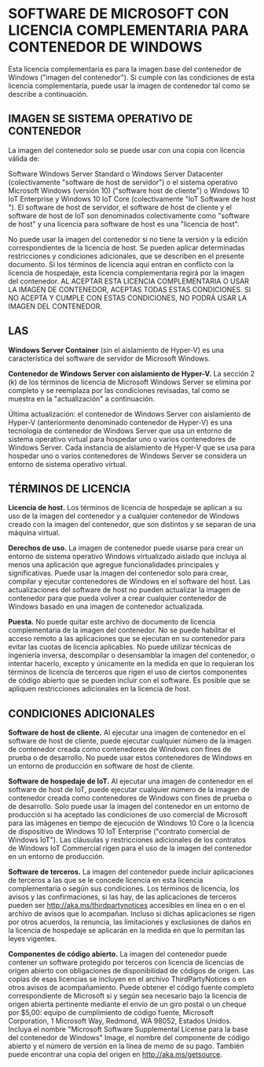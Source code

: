 # <a name="microsoft-software-supplemental-license-for-windows-container-base-image"></a>SOFTWARE DE MICROSOFT CON LICENCIA COMPLEMENTARIA PARA CONTENEDOR DE WINDOWS

Esta licencia complementaria es para la imagen base del contenedor de Windows ("imagen del contenedor"). Si cumple con las condiciones de esta licencia complementaria, puede usar la imagen de contenedor tal como se describe a continuación.

## <a name="container-os-image"></a>IMAGEN SE SISTEMA OPERATIVO DE CONTENEDOR
La imagen del contenedor solo se puede usar con una copia con licencia válida de:

Software Windows Server Standard o Windows Server Datacenter (colectivamente "software de host de servidor") o el sistema operativo Microsoft Windows (versión 10) ("software host de cliente") o Windows 10 IoT Enterprise y Windows 10 IoT Core (colectivamente "IoT Software de host ").
El software de host de servidor, el software de host de cliente y el software de host de IoT son denominados colectivamente como "software de host" y una licencia para software de host es una "licencia de host".

No puede usar la imagen del contenedor si no tiene la versión y la edición correspondientes de la licencia de host. Se pueden aplicar determinadas restricciones y condiciones adicionales, que se describen en el presente documento. Si los términos de licencia aquí entran en conflicto con la licencia de hospedaje, esta licencia complementaria regirá por la imagen del contenedor. AL ACEPTAR ESTA LICENCIA COMPLEMENTARIA O USAR LA IMAGEN DE CONTENEDOR, ACEPTAS TODAS ESTAS CONDICIONES. SI NO ACEPTA Y CUMPLE CON ESTAS CONDICIONES, NO PODRÁ USAR LA IMAGEN DEL CONTENEDOR.

## <a name="definitions"></a>LAS
**Windows Server Container** (sin el aislamiento de Hyper-V) es una característica del software de servidor de Microsoft Windows.

**Contenedor de Windows Server con aislamiento de Hyper-V.** La sección 2 (k) de los términos de licencia de Microsoft Windows Server se elimina por completo y se reemplaza por las condiciones revisadas, tal como se muestra en la "actualización" a continuación.

Última actualización: el contenedor de Windows Server con aislamiento de Hyper-V (anteriormente denominado contenedor de Hyper-V) es una tecnología de contenedor de Windows Server que usa un entorno de sistema operativo virtual para hospedar uno o varios contenedores de Windows Server. Cada instancia de aislamiento de Hyper-V que se usa para hospedar uno o varios contenedores de Windows Server se considera un entorno de sistema operativo virtual.

## <a name="license-terms"></a>TÉRMINOS DE LICENCIA
**Licencia de host.** Los términos de licencia de hospedaje se aplican a su uso de la imagen del contenedor y a cualquier contenedor de Windows creado con la imagen del contenedor, que son distintos y se separan de una máquina virtual.

**Derechos de uso.** La imagen de contenedor puede usarse para crear un entorno de sistema operativo Windows virtualizado aislado que incluya al menos una aplicación que agregue funcionalidades principales y significativas. Puede usar la imagen del contenedor solo para crear, compilar y ejecutar contenedores de Windows en el software del host. Las actualizaciones del software de host no pueden actualizar la imagen de contenedor para que pueda volver a crear cualquier contenedor de Windows basado en una imagen de contenedor actualizada.

**Puesta.** No puede quitar este archivo de documento de licencia complementaria de la imagen del contenedor. No se puede habilitar el acceso remoto a las aplicaciones que se ejecutan en su contenedor para evitar las cuotas de licencia aplicables. No puede utilizar técnicas de ingeniería inversa, descompilar o desensamblar la imagen del contenedor, o intentar hacerlo, excepto y únicamente en la medida en que lo requieran los términos de licencia de terceros que rigen el uso de ciertos componentes de código abierto que se pueden incluir con el software. Es posible que se apliquen restricciones adicionales en la licencia de host.

## <a name="additional-terms"></a>CONDICIONES ADICIONALES
**Software de host de cliente.** Al ejecutar una imagen de contenedor en el software de host de cliente, puede ejecutar cualquier número de la imagen de contenedor creada como contenedores de Windows con fines de prueba o de desarrollo. No puede usar estos contenedores de Windows en un entorno de producción en software de host de cliente.

**Software de hospedaje de IoT.** Al ejecutar una imagen de contenedor en el software de host de IoT, puede ejecutar cualquier número de la imagen de contenedor creada como contenedores de Windows con fines de prueba o de desarrollo. Solo puede usar la imagen del contenedor en un entorno de producción si ha aceptado las condiciones de uso comercial de Microsoft para las imágenes en tiempo de ejecución de Windows 10 Core o la licencia de dispositivo de Windows 10 IoT Enterprise ("contrato comercial de Windows IoT"). Las cláusulas y restricciones adicionales de los contratos de Windows IoT Commercial rigen para el uso de la imagen del contenedor en un entorno de producción.

**Software de terceros.** La imagen del contenedor puede incluir aplicaciones de terceros a las que se le concede licencia en esta licencia complementaria o según sus condiciones. Los términos de licencia, los avisos y las confirmaciones, si las hay, de las aplicaciones de terceros pueden ser http://aka.ms/thirdpartynotices accesibles en línea en o en el archivo de avisos que lo acompañan. Incluso si dichas aplicaciones se rigen por otros acuerdos, la renuncia, las limitaciones y exclusiones de daños en la licencia de hospedaje se aplicarán en la medida en que lo permitan las leyes vigentes.

**Componentes de código abierto.** La imagen del contenedor puede contener un software protegido por terceros con licencia de licencias de origen abierto con obligaciones de disponibilidad de códigos de origen. Las copias de esas licencias se incluyen en el archivo ThirdPartyNotices o en otros avisos de acompañamiento. Puede obtener el código fuente completo correspondiente de Microsoft si y según sea necesario bajo la licencia de origen abierta pertinente mediante el envío de un giro postal o un cheque por $5,00: equipo de cumplimiento de código fuente, Microsoft Corporation, 1 Microsoft Way, Redmond, WA 98052, Estados Unidos. Incluya el nombre "Microsoft Software Supplemental License para la base del contenedor de Windows" Image, el nombre del componente de código abierto y el número de versión en la línea de memo de su pago. También puede encontrar una copia del origen en http://aka.ms/getsource.
